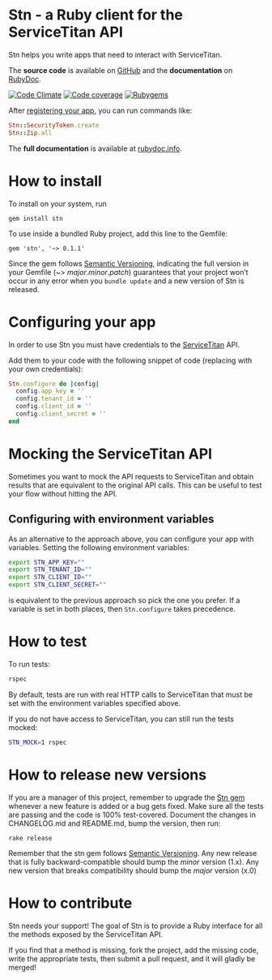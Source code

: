 Stn - a Ruby client for the ServiceTitan API
======================================================

Stn helps you write apps that need to interact with ServiceTitan.

The **source code** is available on [GitHub](https://github.com/claudiob/stn) and the **documentation** on [RubyDoc](http://www.rubydoc.info/gems/stn/frames).

[![Code Climate](https://codeclimate.com/github/claudiob/stn.png)](https://codeclimate.com/github/claudiob/stn)
[![Code coverage](https://img.shields.io/badge/code_coverage-100%25-44d298)](https://github.com/claudiob/bookmaker/actions)
[![Rubygems](https://img.shields.io/gem/v/stn)](https://rubygems.org/gems/stn)

After [registering your app](#configuring-your-app), you can run commands like:


```ruby
Stn::SecurityToken.create
Stn::Zip.all
```

The **full documentation** is available at [rubydoc.info](http://www.rubydoc.info/gems/stn/frames).

How to install
==============

To install on your system, run

    gem install stn

To use inside a bundled Ruby project, add this line to the Gemfile:

    gem 'stn', '~> 0.1.1'

Since the gem follows [Semantic Versioning](http://semver.org),
indicating the full version in your Gemfile (~> *major*.*minor*.*patch*)
guarantees that your project won’t occur in any error when you `bundle update`
and a new version of Stn is released.

Configuring your app
====================

In order to use Stn you must have credentials to the [ServiceTitan](https://www.servicetitan.com/) API.

Add them to your code with the following snippet of code (replacing with your own credentials):

```ruby
Stn.configure do |config|
  config.app_key = ''
  config.tenant_id = ''
  config.client_id = ''
  config.client_secret = ''
end
```

Mocking the ServiceTitan API
======================

Sometimes you want to mock the API requests to ServiceTitan and obtain results that
are equivalent to the original API calls. This can be useful to test your flow
without hitting the API.


Configuring with environment variables
--------------------------------------

As an alternative to the approach above, you can configure your app with
variables. Setting the following environment variables:

```bash
export STN_APP_KEY=""
export STN_TENANT_ID=""
export STN_CLIENT_ID=""
export STN_CLIENT_SECRET=""
```

is equivalent to the previous approach so pick the one you prefer.
If a variable is set in both places, then `Stn.configure` takes precedence.

How to test
===========

To run tests:

```bash
rspec
```

By default, tests are run with real HTTP calls to ServiceTitan that must be
set with the environment variables specified above.

If you do not have access to ServiceTitan, you can still run the tests mocked:

```bash
STN_MOCK=1 rspec
```

How to release new versions
===========================

If you are a manager of this project, remember to upgrade the [Stn gem](http://rubygems.org/gems/stn)
whenever a new feature is added or a bug gets fixed.
Make sure all the tests are passing and the code is 100% test-covered.
Document the changes in CHANGELOG.md and README.md, bump the version, then run:

    rake release

Remember that the stn gem follows [Semantic Versioning](http://semver.org).
Any new release that is fully backward-compatible should bump the *minor* version (1.x).
Any new version that breaks compatibility should bump the *major* version (x.0)

How to contribute
=================

Stn needs your support!
The goal of Stn is to provide a Ruby interface for all the methods exposed by the ServiceTitan API.

If you find that a method is missing, fork the project, add the missing code,
write the appropriate tests, then submit a pull request, and it will gladly
be merged!
